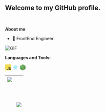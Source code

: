 <h2> Welcome to my GitHub profile. </h2>

<br />
 
**About me**

- 💼 FrontEnd Engineer.
  
<p> <img align="center" alt="GIF" src="https://i.pinimg.com/originals/d4/86/07/d486078ae62ffaa4fba99c36eba1d261.gif" height="230px" width="350px" border-radius="50px" /> </p>

**Languages and Tools:**  

<code><img height="20" src="https://raw.githubusercontent.com/github/explore/80688e429a7d4ef2fca1e82350fe8e3517d3494d/topics/javascript/javascript.png"></code>
<code><img height="20" src="https://raw.githubusercontent.com/github/explore/80688e429a7d4ef2fca1e82350fe8e3517d3494d/topics/react/react.png"></code>
<code><img height="20" src="https://raw.githubusercontent.com/github/explore/80688e429a7d4ef2fca1e82350fe8e3517d3494d/topics/nodejs/nodejs.png"></code>    

| <a href="https://github.com/rajat-mehra05/github-readme-stats"><img align="right" height="180em" src="https://github-readme-stats.vercel.app/api?username=rajat-mehra05&show_icons=true&theme=radical&hide_border=true&&count_private=true&include_all_commits=true" /></a> | <a href="https://github.com/rajat-mehra05/github-readme-stats"><img align="center" src="https://github-readme-stats.vercel.app/api/top-langs/?username=rajat-mehra05&layout=compact&theme=buefy&hide_border=true" /></a> |
| ------------- | ------------- | 
 
